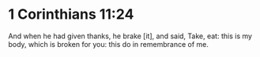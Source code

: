 # 1 Corinthians 11:24

And when he had given thanks, he brake [it], and said, Take, eat: this is my body, which is broken for you: this do in remembrance of me.